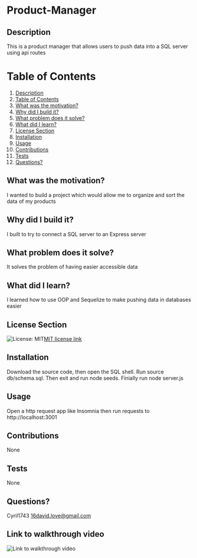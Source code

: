 # Product-Manager
  ## Description
  This is a product manager that allows users to push data into a SQL server using api routes
  # Table of Contents
  1. [Description](#description)
  2. [Table of Contents](#table-of-contents)
  3. [What was the motivation?](#what-was-the-motivation)
  4. [Why did I build it?](#why-did-i-build-it)
  5. [What problem does it solve?](#what-problem-does-it-solve)
  6. [What did I learn?](#what-did-i-learn)
  7. [License Section](#license-section)
  8. [Installation](#installation)
  9. [Usage](#usage)
  10. [Contributions](#contributions)
  11. [Tests](#tests)
  12. [Questions?](#questions)
  ## What was the motivation?
  I wanted to build a project which would allow me to organize and sort the data of my products
  ## Why did I build it?
  I built to try to connect a SQL server to an Express server
  ## What problem does it solve?
  It solves the problem of having easier accessible data
  ## What did I learn?
  I learned how to use OOP and Sequelize to make pushing data in databases easier
  ## License Section
  ![License: MIT](https://img.shields.io/badge/License-MIT-yellow.svg)[MIT license link](https://opensource.org/licenses/MIT)
  ## Installation
  Download the source code, then open the SQL shell. Run source db/schema.sql. Then exit and run node seeds. Finially run node server.js
  ## Usage
  Open a http request app like Insomnia then run requests to http://localhost:3001
  ## Contributions
  None
  ## Tests
  None
  ## Questions?
  Cyril1743
  16david.love@gmail.com
  ## Link to walkthrough video
  ![Link to walkthrough video](https://drive.google.com/file/d/1u-nhcnslBBXEC7MOOpBTG_dAClTOXa8z/view)
